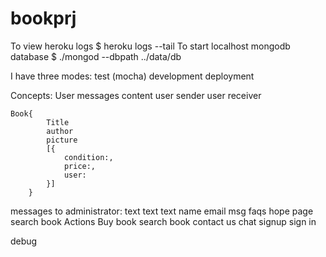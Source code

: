 bookprj
=======

To view heroku logs
	$ heroku logs --tail
To start localhost mongodb database
	$ ./mongod --dbpath ../data/db


I have three modes:
	test (mocha)
	development
	deployment

Concepts:
	User
		messages
			content
			user sender
			user receiver

	Book{
			Title
			author
			picture
			[{
				condition:,
				price:,
				user:
			}]
		}
messages to administrator: text text text name email msg
faqs
hope page
search book
Actions
		Buy book
		search book
		contact us
		chat
		signup sign in

debug